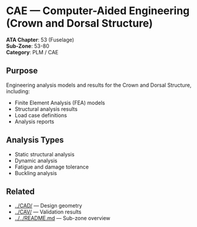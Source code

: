# CAE — Computer-Aided Engineering (Crown and Dorsal Structure)

**ATA Chapter**: 53 (Fuselage)  
**Sub-Zone**: 53-80  
**Category**: PLM / CAE

## Purpose

Engineering analysis models and results for the Crown and Dorsal Structure, including:
- Finite Element Analysis (FEA) models
- Structural analysis results
- Load case definitions
- Analysis reports

## Analysis Types

- Static structural analysis
- Dynamic analysis
- Fatigue and damage tolerance
- Buckling analysis

## Related

- [../CAD/](../CAD/) — Design geometry
- [../CAV/](../CAV/) — Validation results
- [../../README.md](../../README.md) — Sub-zone overview
